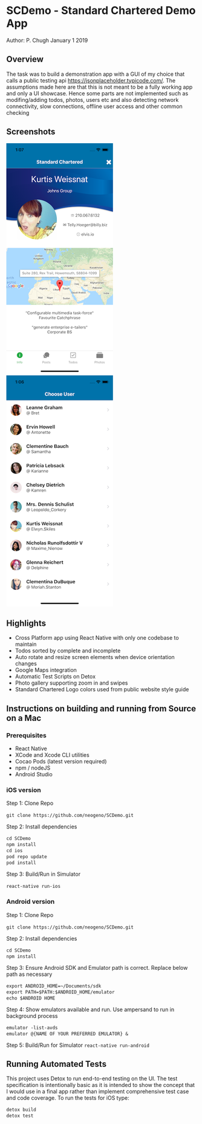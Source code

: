 # SCDemo - Standard Chartered Demo App
Author: P. Chugh January 1 2019

## Overview
The task was to build a demonstration app with a GUI of my choice that calls a public testing api  https://jsonplaceholder.typicode.com/. The assumptions made here are that this is not meant to be a fully working app and only a UI showcase. Hence some parts are not implemented such as modifing/adding todos, photos, users etc and also detecting network connectivity, slow connections, offline user access and other common checking
 
## Screenshots
![ios_screenshot_1](/src/images/screenshot1.png )
![ios_screenshot_2](/src/images/screenshot2.png )

## Highlights
* Cross Platform app using React Native with only one codebase to maintain
* Todos sorted by complete and incomplete
* Auto rotate and resize screen elements when device orientation changes
* Google Maps integration
* Automatic Test Scripts on Detox
* Photo gallery supporting zoom in and swipes
* Standard Chartered Logo colors used from public website style guide

## Instructions on building and running from Source on a Mac

### Prerequisites
* React Native
* XCode and Xcode CLI utilities
* Cocao Pods (latest version required)
* npm / nodeJS
* Android Studio

### iOS version

Step 1: Clone Repo

``git clone https://github.com/neogeno/SCDemo.git``

Step 2: Install dependencies

```
cd SCDemo
npm install
cd ios
pod repo update
pod install
```

Step 3: Build/Run in Simulator

``react-native run-ios``

### Android version

Step 1: Clone Repo

``git clone https://github.com/neogeno/SCDemo.git``

Step 2: Install dependencies

```
cd SCDemo
npm install
```

Step 3: Ensure Android SDK and Emulator path is correct. Replace below path as necessary
```
export ANDROID_HOME=~/Documents/sdk
export PATH=$PATH:$ANDROID_HOME/emulator
echo $ANDROID HOME
```

Step 4: Show emulators available and run. Use ampersand to run in background process
```
emulator -list-avds
emulator @{NAME OF YOUR PREFERRED EMULATOR} &
```

Step 5: Build/Run for Simulator
``react-native run-android``

## Running Automated Tests

This project uses Detox to run end-to-end testing on the UI. The test specification is intentionally basic as it is intended to show the concept that I would use in a final app rather than implement comprehensive test case and code coverage. To run the tests for iOS type:

```
detox build
detox test
```




